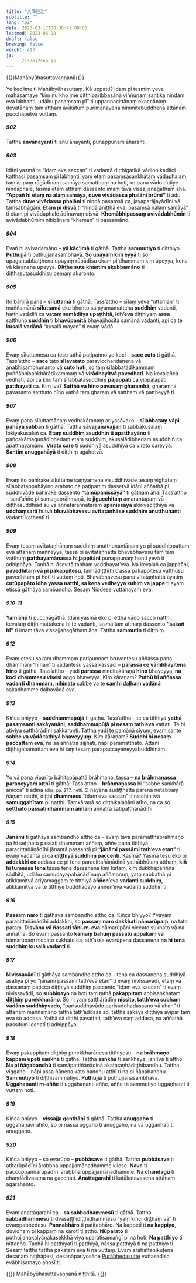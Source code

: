 ```yaml
---
title: "大阵经注"
subtitle: ""
lang: "pi"
date: 2023-03-17T08:38:43+08:00
lastmod: 2023-06-08
draft: false
brewing: false
weight: 413
js:
    - /js/pj2snp.js
---
```


{{<subtitle>}}Mahābyūhasuttavaṇṇanā{{</subtitle>}}

Ye kec’ime ti Mahābyūhasuttaṃ. Kā uppatti? Idam pi tasmiṃ yeva mahāsamaye “kiṃ nu kho ime diṭṭhiparibbasānā viññūnaṃ santikā nindam eva labhanti, udāhu pasaṃsam pī” ti uppannacittānaṃ ekaccānaṃ devatānaṃ tam atthaṃ āvikātuṃ purimanayena nimmitabuddhena attānaṃ pucchāpetvā vuttaṃ.

##### 902

Tattha **anvānayantī** ti anu ānayanti, punappunaṃ āharanti.

##### 903

Idāni yasmā te “idam eva saccan” ti vadantā diṭṭhigatikā vādino kadāci katthaci pasaṃsam pi labhanti, yaṃ etaṃ pasaṃsāsaṅkhātaṃ vādaphalaṃ, taṃ appaṃ rāgādīnaṃ samāya samatthaṃ na hoti, ko pana vādo dutiye nindāphale, tasmā etam atthaṃ dassento imaṃ tāva vissajjanagātham āha. **“Appañ hi etaṃ na alaṃ samāya, duve vivādassa phalāni brūmī”** ti ādi. Tattha **duve vivādassa phalānī** ti nindā pasaṃsā ca, jayaparājayādīni vā taṃsabhāgāni. **Etam pi disvā** ti “nindā aniṭṭhā eva, pasaṃsā nālaṃ samāyā” ti etam pi vivādaphale ādīnavaṃ disvā. **Khemābhipassaṃ avivādabhūmin** ti avivādabhūmiṃ nibbānaṃ “kheman” ti passamāno.

##### 904

Evañ hi avivadamāno – **yā kāc’imā** ti gāthā. Tattha **sammutiyo** ti diṭṭhiyo. **Puthujjā** ti puthujjanasambhavā. **So upayaṃ kim eyyā** ti so upagantabbaṭṭhena upayaṃ rūpādīsu ekam pi dhammaṃ kiṃ upeyya, kena vā kāraṇena upeyya. **Diṭṭhe sute khantim akubbamāno** ti diṭṭhasutasuddhīsu pemaṃ akaronto.

##### 905

Ito bāhirā pana – **sīluttamā** ti gāthā. Tass’attho – sīlaṃ yeva “uttaman” ti maññamānā **sīluttamā** eke bhonto saṃyamamattena **suddhiṃ** vadanti, hatthivatādiñ ca **vataṃ samādāya upaṭṭhitā**, **idh’eva** diṭṭhiyaṃ **assa** satthuno **suddhin** ti **bhavūpanītā** bhavajjhositā samānā vadanti, api ca te **kusalā vadānā** “kusalā mayan” ti evaṃ vādā.

##### 906

Evaṃ sīluttamesu ca tesu tathā paṭipanno yo koci – **sace cuto** ti gāthā. Tass’attho – **sace** tato **sīlavatato** paravicchandanena vā anabhisambhuṇanto vā **cuto hoti**, so taṃ sīlabbatādikammaṃ puññābhisaṅkhārādikammaṃ vā **virādhayitvā pavedhatī**. Na kevalañca vedhati, api ca kho taṃ sīlabbatasuddhiṃ **pajappatī** ca vippalapati **patthayatī** ca. Kim iva? **Satthā va hīno pavasaṃ gharamhā**, gharamhā pavasanto satthato hīno yathā taṃ gharaṃ vā satthaṃ vā pattheyyā ti.

##### 907

Evaṃ pana sīluttamānaṃ vedhakāraṇaṃ ariyasāvako – **sīlabbataṃ vāpi pahāya sabban** ti gāthā. Tattha **sāvajjanavajjan** ti sabbākusalaṃ lokiyakusalañ ca. **Etaṃ suddhiṃ asuddhin ti apatthayāno** ti pañcakāmaguṇādibhedaṃ etaṃ suddhiṃ, akusalādibhedaṃ asuddhiñ ca apatthayamāno. **Virato care** ti suddhiyā asuddhiyā ca virato careyya. **Santim anuggahāyā** ti diṭṭhiṃ agahetvā.

##### 908

Evaṃ ito bāhirake sīluttame saṃyamena visuddhivāde tesaṃ vighātaṃ sīlabbatappahāyino arahato ca paṭipattiṃ dassetvā idāni aññathā pi suddhivāde bāhirake dassento **“tamūpanissāyā”** ti gātham āha. Tass’attho – sant’aññe pi samaṇabrāhmaṇā, te **jigucchitaṃ** amarantapaṃ vā diṭṭhasuddhiādīsu vā aññataraññataraṃ **upanissāya** akiriyadiṭṭhiyā vā **uddhaṃsarā** hutvā **bhavābhavesu avītataṇhāse suddhim anutthunanti** vadanti kathentī ti.

##### 909

Evaṃ tesaṃ avītataṇhānaṃ suddhiṃ anutthunantānaṃ yo pi suddhippattam eva attānaṃ maññeyya, tassa pi avītataṇhattā bhavābhavesu taṃ taṃ vatthuṃ **patthayamānassa hi jappitāni** punappunaṃ honti yevā ti adhippāyo. Taṇhā hi āsevitā taṇhaṃ vaḍḍhayat’eva. Na kevalañ ca jappitāni, **pavedhitaṃ vā pi pakappitesu**, taṇhādiṭṭhīhi c’assa pakappitesu vatthūsu pavedhitam pi hotī ti vuttaṃ hoti. Bhavābhavesu pana vītataṇhattā āyatiṃ **cutūpapāto idha yassa natthi, sa kena vedheyya kuhiṃ va jappe** ti ayam etissā gāthāya sambandho. Sesaṃ Niddese vuttanayam eva.

##### 910-11

**Yam āhū** ti pucchāgāthā. Idāni yasmā eko pi ettha vādo sacco natthi, kevalaṃ diṭṭhimattakena hi te vadanti, tasmā tam atthaṃ dassento **“sakañ hī”** ti imaṃ tāva vissajjanagātham āha. Tattha **sammutin** ti diṭṭhiṃ.

##### 912

Evam etesu sakaṃ dhammaṃ paripuṇṇaṃ bruvantesu aññassa pana dhammaṃ “hīnan” ti vadantesu yassa kassaci – **parassa ce vambhayitena hīno** ti gāthā. Tass’attho – yadi **parassa** ninditakāraṇā **hīno** bhaveyya, **na koci dhammesu visesi** aggo bhaveyya. Kiṃ kāraṇaṃ? **Puthū hi aññassa vadanti dhammaṃ, nihīnato** sabbe va te **samhi daḷhaṃ vadānā** sakadhamme daḷhavādā eva.

##### 913

Kiñca bhiyyo – **saddhammapūjā** ti gāthā. Tass’attho – te ca titthiyā **yathā pasaṃsanti sakāyanāni, saddhammapūjā pi nesaṃ tath’eva** vattati. Te hi ativiya satthārādīni sakkaronti. Tattha yadi te pamāṇā siyuṃ, evaṃ sante **sabbe va vādā tathiyā bhaveyyuṃ**. Kiṃ kāraṇaṃ? **Suddhī hi nesaṃ paccattam eva**, na sā aññatra sijjhati, nāpi paramatthato. Attani diṭṭhigāhamattam eva hi taṃ tesaṃ parapaccayaneyyabuddhīnaṃ.

##### 914

Yo vā pana viparīto bāhitapāpattā brāhmaṇo, tassa – **na brāhmaṇassa paraneyyam atthī** ti gāthā. Tass’attho – **brāhmaṇassa** hi “sabbe saṅkhārā aniccā” ti ādinā <small>(dha. pa. 277; netti. 5)</small> nayena sudiṭṭhattā parena netabbaṃ ñāṇaṃ natthi, diṭṭhi **dhammesu** “idam eva saccan” ti nicchinitvā **samuggahītam** pi natthi. Taṃkāraṇā so diṭṭhikalahāni atīto, na ca so **seṭṭhato passati dhammam aññaṃ** aññatra satipaṭṭhānādīhi.

##### 915

**Jānāmī** ti gāthāya sambandho attho ca – evaṃ tāva paramatthabrāhmaṇo na hi seṭṭhato passati dhammam aññaṃ, aññe pana titthiyā paracittañāṇādīhi jānantā passantā pi **“jānāmi passāmi tath’eva etan”** ti evaṃ vadantā pi ca **diṭṭhiyā suddhiṃ paccenti**. Kasmā? Yasmā tesu eko pi **addakkhi ce** addasa ce pi tena paracittañāṇādinā yathābhūtaṃ atthaṃ, **kiñ hi tumassa tena** tassa tena dassanena kiṃ kataṃ, kiṃ dukkhapariññā sādhitā, udāhu samudayapahānādīnaṃ aññataraṃ, yato sabbathā pi atikkamitvā ariyamaggaṃ te titthiyā **aññen**’eva **vadanti suddhiṃ**, atikkamitvā vā te titthiye buddhādayo aññen’eva vadanti suddhin ti.

##### 916

**Passaṃ naro** ti gāthāya sambandho attho ca. Kiñca bhiyyo? Yvāyaṃ paracittañāṇādīhi addakkhi, so **passaṃ naro dakkhati nāmarūpaṃ**, na tato paraṃ. **Disvāna vā ñassati tāni-m-eva** nāmarūpāni niccato sukhato vā na aññathā. So evaṃ passanto **kāmaṃ bahuṃ passatu appakaṃ vā** nāmarūpaṃ niccato sukhato ca, ath’assa evarūpena dassanena **na hi tena suddhiṃ kusalā vadantī** ti.

##### 917

**Nivissavādī** ti gāthāya sambandho attho ca – tena ca dassanena suddhiyā asatiyā pi yo “jānāmi passāmi tath’eva etan” ti evaṃ nivissavādī, etaṃ vā dassanaṃ paṭicca diṭṭhiyā suddhiṃ paccento “idam eva saccan” ti evaṃ nivissavādī, so **subbinayo** na hoti taṃ tathā **pakappitaṃ** abhisaṅkhataṃ **diṭṭhiṃ purekkharāno**. So hi yaṃ satthārādiṃ **nissito, tatth’eva subhaṃ vadāno suddhiṃvado**, “parisuddhavādo parisuddhadassano vā ahan” ti attānaṃ maññamāno tattha tath’addasā so, tattha sakāya diṭṭhiyā aviparītam eva so addasa. Yathā sā diṭṭhi pavattati, tath’eva naṃ addasa, na aññathā passituṃ icchatī ti adhippāyo.

##### 918

Evaṃ pakappitaṃ diṭṭhiṃ purekkharānesu titthiyesu – **na brāhmaṇo kappam upeti saṅkhā** ti gāthā. Tattha **saṅkhā** ti saṅkhāya, jānitvā ti attho. **Na pi ñāṇabandhū** ti samāpattiñāṇādinā akatataṇhādiṭṭhibandhu. Tattha viggaho – nāpi assa ñāṇena kato bandhu atthī ti na pi ñāṇabandhu. **Sammutiyo** ti diṭṭhisammutiyo. **Puthujjā** ti puthujjanasambhavā. **Uggahaṇanti m-aññe** ti uggahaṇanti aññe, aññe tā sammutiyo uggaṇhantī ti vuttaṃ hoti.

##### 919

Kiñca bhiyyo – **vissajja ganthānī** ti gāthā. Tattha **anuggaho** ti uggahaṇavirahito, so pi nāssa uggaho ti anuggaho, na vā uggaṇhātī ti anuggaho.

##### 920

Kiñca bhiyyo – so evarūpo – **pubbāsave** ti gāthā. Tattha **pubbāsave** ti atītarūpādīni ārabbha uppajjamānadhamme kilese. **Nave** ti paccuppannarūpādīni ārabbha uppajjamānadhamme. **Na chandagū** ti chandādivasena na gacchati. **Anattagarahī** ti katākatavasena attānaṃ agarahanto.

##### 921

Evaṃ anattagarahī ca – **sa sabbadhammesū** ti gāthā. Tattha **sabbadhammesū** ti dvāsaṭṭhidiṭṭhidhammesu “yaṃ kiñci diṭṭhaṃ vā” ti evaṃpabhedesu. **Pannabhāro** ti patitabhāro. Na kappetī ti **na kappiyo**, duvidham pi kappaṃ na karotī ti attho. **Nūparato** ti puthujjanakalyāṇakasekkhā viya uparatisamaṅgī pi na hoti. **Na patthiyo** ti nittaṇho. Taṇhā hi patthiyatī ti patthiyā, nāssa patthiyā ti na patthiyo ti. Sesaṃ tattha tattha pākaṭam evā ti na vuttaṃ. Evaṃ arahattanikūṭena desanaṃ niṭṭhāpesi, desanāpariyosāne [Purābhedasutte](../410/) vuttasadiso evābhisamayo ahosī ti.

{{<eof>}}
    Mahābyūhasuttavaṇṇanā niṭṭhitā.
{{</eof>}}